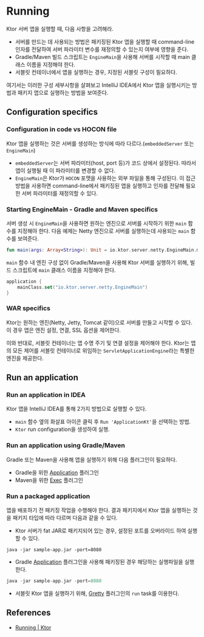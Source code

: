 # Running

Ktor 서버 앱을 실행할 때, 다음 사항을 고려해라.

* 서버를 만드는 데 사용되는 방법은 패키징된 Ktor 앱을 실행할 때 command-line 인자를 전달하여 서버 파라미터 변수를 재정의할 수 있는지 여부에 영향을 준다.
* Gradle/Maven 빌드 스크립트는 `EngineMain`을 사용해 서버를 시작할 때 main 클래스 이름을 지정해야 한다.
* 서블릿 컨테이너에서 앱을 실행하는 경우, 지정된 서블릿 구성이 필요하다.

여기서는 이러한 구성 세부사항을 살펴보고 IntelliJ IDEA에서 Ktor 앱을 실행시키는 방법과 패키지 앱으로 실행하는 방법을 보여준다.

## Configuration specifics

### Configuration in code vs HOCON file

Ktor 앱을 실행하는 것은 서버를 생성하는 방식에 따라 다르다.(`embeddedServer` 또는 `EngineMain`)

* `embeddedServer`는 서버 파라미터(host, port 등)가 코드 상에서 설정된다. 따라서 앱이 실행될 때 이 파라미터를 변경할 수 없다.
* `EngineMain`은 Ktor가 `HOCON` 포맷을 사용하는 외부 파일을 통해 구성된다. 이 접근방법을 사용하면 command-line에서 패키징된 앱을 실행하고 인자를 전달해 필요한 서버 파라미터를
  재정의할 수 있다.

### Starting EngineMain - Gradle and Maven specifics

서버 생성 시 `EngineMain`을 사용하면 원하는 엔진으로 서버를 시작하기 위한 `main` 함수를 지정해야 한다. 다음 예제는 Netty 엔진으로 서버를 실행하는데 사용되는 `main` 함수를 보여준다.

```kotlin
fun main(args: Array<String>): Unit = io.ktor.server.netty.EngineMain.main(args)
```

`main` 함수 내 엔진 구성 없이 Gradle/Maven을 사용해 Ktor 서버를 실행하기 위해, 빌드 스크립트에 `main` 클래스 이름을 지정해야 한다.

```kotlin
application {
    mainClass.set("io.ktor.server.netty.EngineMain")
}
```

### WAR specifics

Ktor는 원하는 엔진(Netty, Jetty, Tomcat 같이)으로 서버를 만들고 시작할 수 있다. 이 경우 앱은 엔진 설정, 연결, SSL 옵션을 제어한다.

이와 반대로, 서블릿 컨테이너는 앱 수명 주기 및 연결 설정을 제어해야 한다. Ktor는 앱의 모든 제어를 서블릿 컨테이너로 위임하는 `ServletApplicationEngine`라는 특별한 엔진을 제공한다. 

## Run an application

### Run an application in IDEA

Ktor 앱을 IntelliJ IDEA를 통해 2가지 방법으로 실행할 수 있다.

* `main` 함수 옆의 화살표 아이콘 클릭 후 `Run 'ApplicationKt'`을 선택하는 방법.
* `Ktor` run configuration을 생성하여 실행.

### Run an application using Gradle/Maven

Gradle 또는 Maven을 사용해 앱을 실행하기 위해 다음 플러그인이 필요하다.

* Gradle을 위한 [Application](https://docs.gradle.org/current/userguide/application_plugin.html) 플러그인
* Maven을 위한 [Exec](https://www.mojohaus.org/exec-maven-plugin/) 플러그인

### Run a packaged application

앱을 배포하기 전 패키징 작업을 수행해야 한다. 결과 패키지에서 Ktor 앱을 실행하는 것을 패키지 타입에 따라 다르며 다음과 같을 수 있다.

* Ktor 서버가 fat JAR로 패키지되어 있는 경우, 설정된 포트를 오버라이드 하여 실행할 수 있다.

```shell
java -jar sample-app.jar -port=8080
```

* Gradle [Application](https://docs.gradle.org/current/userguide/application_plugin.html) 플러그인을 사용해 패키징된 경우 해당하는 실행파일을 실행한다.

```kotlin
java -jar sample-app.jar -port=8080
```

* 서블릿 Ktor 앱을 실행하기 위해, [Gretty](https://ktor.io/docs/war.html#run) 플러그인의 `run` task를 이용한다. 

## References

* [Running | Ktor](https://ktor.io/docs/running.html)